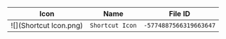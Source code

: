 | Icon | Name | File ID |
| ---  | ---  | ---     |
| ![](Shortcut Icon.png) | `Shortcut Icon` | `-5774887566319663647` |
